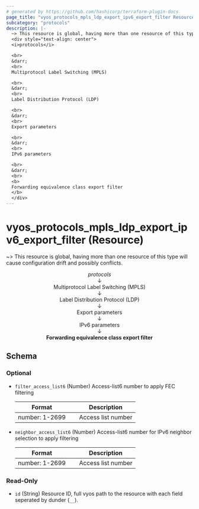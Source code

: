 ```yaml
---
# generated by https://github.com/hashicorp/terraform-plugin-docs
page_title: "vyos_protocols_mpls_ldp_export_ipv6_export_filter Resource - vyos"
subcategory: "protocols"
description: |-
  ~> This resource is global, having more than one resource of this type will cause configuration drift and possibly conflicts.
  <div style="text-align: center">
  <i>protocols</i>

  <br>
  &darr;
  <br>
  Multiprotocol Label Switching (MPLS)

  <br>
  &darr;
  <br>
  Label Distribution Protocol (LDP)

  <br>
  &darr;
  <br>
  Export parameters

  <br>
  &darr;
  <br>
  IPv6 parameters

  <br>
  &darr;
  <br>
  <b>
  Forwarding equivalence class export filter
  </b>
  </div>
---
```


# vyos_protocols_mpls_ldp_export_ipv6_export_filter (Resource)

~> This resource is global, having more than one resource of this type will cause configuration drift and possibly conflicts.

<div style="text-align: center">
<i>protocols</i>

<br>
&darr;
<br>
Multiprotocol Label Switching (MPLS)

<br>
&darr;
<br>
Label Distribution Protocol (LDP)

<br>
&darr;
<br>
Export parameters

<br>
&darr;
<br>
IPv6 parameters

<br>
&darr;
<br>
<b>
Forwarding equivalence class export filter
</b>
</div>



<!-- schema generated by tfplugindocs -->
## Schema

### Optional

- `filter_access_list6` (Number) Access-list6 number to apply FEC filtering

    |  Format &emsp; | Description  |
    |----------|---------------|
    |  number: 1-2699  &emsp; |  Access list number  |
- `neighbor_access_list6` (Number) Access-list6 number for IPv6 neighbor selection to apply filtering

    |  Format &emsp; | Description  |
    |----------|---------------|
    |  number: 1-2699  &emsp; |  Access list number  |

### Read-Only

- `id` (String) Resource ID, full vyos path to the resource with each field seperated by dunder (`__`).
